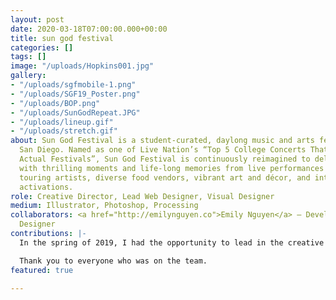 ```yaml
---
layout: post
date: 2020-03-18T07:00:00.000+00:00
title: sun god festival
categories: []
tags: []
image: "/uploads/Hopkins001.jpg"
gallery:
- "/uploads/sgfmobile-1.png"
- "/uploads/SGF19_Poster.png"
- "/uploads/BOP.png"
- "/uploads/SunGodRepeat.JPG"
- "/uploads/lineup.gif"
- "/uploads/stretch.gif"
about: Sun God Festival is a student-curated, daylong music and arts festival at UC
  San Diego. Named as one of Live Nation’s “Top 5 College Concerts That Should Be
  Actual Festivals”, Sun God Festival is continuously reimagined to deliver students
  with thrilling moments and life-long memories from live performances by national
  touring artists, diverse food vendors, vibrant art and décor, and interactive brand
  activations.
role: Creative Director, Lead Web Designer, Visual Designer
medium: Illustrator, Photoshop, Processing
collaborators: <a href="http://emilynguyen.co">Emily Nguyen</a> — Developer + Web
  Designer
contributions: |-
  In the spring of 2019, I had the opportunity to lead in the creative direction and web design of UC San Diego's Sun God Festival. During the course of this project, I worked closely with the team behind A.S. Concerts and Events as well as A.S. Graphic Studio's webmaster, Emily Nguyen. Together, we were able to successfully create a beautiful and unforgettable Sun God Festival.

  Thank you to everyone who was on the team.
featured: true

---
```

